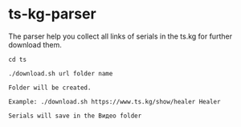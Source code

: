 # ts-kg-parser
The parser help you collect all links of serials in the ts.kg for further download them.

```
cd ts

./download.sh url folder name

Folder will be created.

Example: ./download.sh https://www.ts.kg/show/healer Healer

Serials will save in the Видео folder
```

